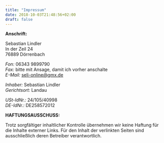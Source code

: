 ```yaml
---
title: "Impressum"
date: 2018-10-03T21:48:56+02:00
draft: false
---
```




**Anschrift:**

Sebastian Lindler  
In der Zeil 24  
76889 Dörrenbach  

*Fon:* 06343 9899790  
*Fax:* bitte mit Ansage, damit ich vorher anschalte  
*E-Mail:* <a href="mailto:seli-online@gmx.de">seli-online@gmx.de</a>  

*Inhaber:* Sebastian Lindler  
*Gerichtsort:* Landau  

*USt-IdNr.:* 24/105/40998  
*DE-IdNr.:* DE258572012    

 

**HAFTUNGSAUSSCHUSS:**

Trotz sorgfältiger inhaltlicher Kontrolle übernehmen wir keine Haftung für die Inhalte externer Links. Für den Inhalt der verlinkten Seiten sind ausschließlich deren Betreiber verantwortlich.


